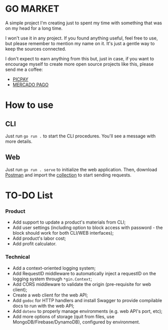# GO MARKET

A simple project I'm creating just to spent my time with something that was on my head for a long time.

I won't use it in any project. If you found anything useful, feel free to use, but please remember to mention my name on it. It's just a gentle way to keep the sources connected.

I don't expect to earn anything from this but, just in case, if you want to encourage myself to create more open source projects like this, please send me a coffee:

- [PICPAY](https://picpay.me/kaiquegarcia.dev/10.0)
- [MERCADO PAGO](https://mpago.la/2rJb27G)

# How to use

## CLI

Just run `go run .` to start the CLI procedures. You'll see a message with more details.

## Web

Just run `go run . serve` to initialize the web application. Then, download [Postman](https://www.postman.com/) and import the [collection](./gomarket.postman_collection.json) to start sending requests.

# TO-DO List

### Product
- Add support to update a product's materials from CLI;
- Add user settings (including option to block access with password - the block should work for both CLI/WEB interfaces);
- Add product's labor cost;
- Add profit calculator.

### Technical
- Add a context-oriented logging system;
- Add RequestID middleware to automatically inject a requestID on the logging system through `*gin.Context`;
- Add CORS middleware to validate the origin (pre-requisite for web client);
- Create a web client for the web API;
- Add `godoc` for HTTP handlers and install Swagger to provide compilable docs to run with the web API;
- Add `dotenv` to properly manage environments (e.g. web API's port, etc);
- Add more options of storage (quit from files, use MongoDB/Firebase/DynamoDB), configured by environment.